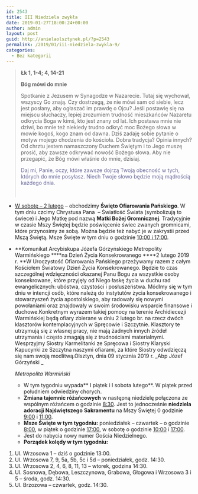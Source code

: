 ```yaml
---
id: 2543
title: III Niedziela zwykła
date: 2019-01-27T18:00:24+00:00
author: admin
layout: post
guid: http://anielaolsztynek.pl/?p=2543
permalink: /2019/01/iii-niedziela-zwykla-9/
categories:
  - Bez kategorii
---
```

> **Łk 1, 1-4; 4, 14-21**
> 
> **Bóg mówi do mnie**
> 
> Spotkanie z Jezusem w Synagodze w Nazarecie. Tutaj się wychował, wszyscy Go znają. Czy dostrzegą, że nie mówi sam od siebie, lecz jest posłany, aby ogłaszać im prawdę o Ojcu? Jeśli postawię się na miejscu słuchaczy, lepiej zrozumiem trudność mieszkańców Nazaretu odkrycia Boga w kimś, kto jest znany od lat. Ich postawa mnie nie dziwi, bo mnie też niekiedy trudno odkryć moc Bożego słowa w mowie kogoś, kogo znam od dawna. Dziś zadaję sobie pytanie o motyw mojego chodzenia do kościoła. Dobra tradycja? Opinia innych? Od chrztu jestem namaszczony Duchem Świętym i to Jego muszę prosić, aby zawsze odkrywać nowość Bożego słowa. Aby nie przegapić, że Bóg mówi właśnie do mnie, dzisiaj.
> 
> <span style="color: #666699;">Daj mi, Panie, oczy, które zawsze dojrzą Twoją obecność w tych, których do mnie posyłasz. Niech Twoje słowo będzie moją mądrością każdego dnia.</span>
> 
> &nbsp;

  * <span style="text-decoration: underline;">W sobotę – 2 lutego</span> – obchodzimy **Święto Ofiarowania Pańskiego**. W tym dniu czcimy Chrystusa Pana  – Światłość Świata (symbolizują to świece) i Jego Matkę pod nazwą **Matki Bożej Gromnicznej**. Tradycyjnie w czasie Mszy Świętej będzie poświęcenie świec zwanych gromnicami, które przynosimy ze sobą. Można będzie też nabyć je w zakrystii przed Mszą Świętą. Msze Święte w tym dniu o godzinie <span style="text-decoration: underline;">10:00 i 17:00</span>.
  * **Komunikat Arcybiskupa Józefa Górzyńskiego Metropolity Warmińskiego ****na Dzień Życia Konsekrowanego ****2 lutego 2019 r. **W Uroczystość Ofiarowania Pańskiego przeżywamy razem z całym Kościołem Światowy Dzień Życia Konsekrowanego. Będzie to czas szczególnej wdzięczności okazanej Panu Bogu za wszystkie osoby konsekrowane, które przyjęły od Niego łaskę życia w duchu rad ewangelicznych: ubóstwa, czystości i posłuszeństwa. Módlmy się w tym dniu w intencji osób, które należą do instytutów życia konsekrowanego i stowarzyszeń życia apostolskiego, aby radowały się nowymi powołaniami oraz znajdowały w swoim środowisku wsparcie finansowe i duchowe.Konkretnym wyrazem takiej pomocy na terenie Archidiecezji Warmińskiej będą ofiary zbierane w dniu 2 lutego br. na rzecz dwóch klasztorów kontemplacyjnych w Spręcowie i Szczytnie. Klasztory te utrzymują się z własnej pracy, nie mają żadnych innych źródeł utrzymania i często zmagają się z trudnościami materialnymi. Wesprzyjmy Siostry Karmelitanki ze Spręcowa i Siostry Klaryski Kapucynki ze Szczytna naszymi ofiarami, za które Siostry odwdzięczą się nam swoją modlitwą.Olsztyn, dnia 09 stycznia 2019 r. 
    _Abp Józef Górzyński _
    
    _Metropolita Warmiński_</li> 
    
      * W tym tygodniu wypada** I piątek i I sobota lutego**. W piątek przed południem odwiedziny chorych.
      * **Zmiana tajemnic różańcowych** w następną niedzielę połączona ze wspólnym różańcem o godzinie <span style="text-decoration: underline;">8:30</span>. Jest to jednocześnie **niedziela adoracji Najświętszego** **Sakramentu** na Mszy Świętej 0 godzinie <span style="text-decoration: underline;">9:00</span> i <span style="text-decoration: underline;">11:00</span>.
      * **Msze Święte w tym tygodniu:** poniedziałek &#8211; czwartek – o godzinie <span style="text-decoration: underline;">8:00</span>, w piątek o godzinie <span style="text-decoration: underline;">17:00</span>, w sobotę o godzinie <span style="text-decoration: underline;">10:00</span> i <span style="text-decoration: underline;">17:00</span>.
      * Jest do nabycia nowy numer Gościa Niedzielnego.
      * **Porządek kolędy w tym tygodniu:**</ul> 
    
      1. Ul. Wrzosowa 1 – dziś o godzinie 13:00.
      2. Ul. Wrzosowa 7, 9, 5a, 5b, 5c i 5d – poniedziałek, godz. 14:30.
      3. Ul. Wrzosowa 2, 4, 6, 8, 11, 13 – wtorek, godzina 14:30.
      4. Ul. Sosnowa, Dębowa, Leszczynowa, Grabowa, Głogowa i Wrzosowa 3 i 5 – środa, godz. 14:30.
      5. Ul. Brzozowa – czwartek, godz. 14:30.